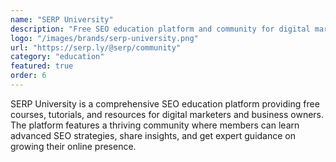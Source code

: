 ```yaml
---
name: "SERP University"
description: "Free SEO education platform and community for digital marketers"
logo: "/images/brands/serp-university.png"
url: "https://serp.ly/@serp/community"
category: "education"
featured: true
order: 6
---
```


SERP University is a comprehensive SEO education platform providing free courses, tutorials, and resources for digital marketers and business owners. The platform features a thriving community where members can learn advanced SEO strategies, share insights, and get expert guidance on growing their online presence.